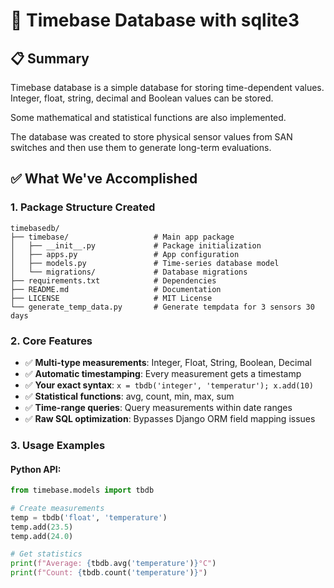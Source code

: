 # 🚀 Timebase Database with sqlite3

## 📋 Summary

Timebase database is a simple database for storing time-dependent values. Integer, float, string, decimal and Boolean values can be stored. 

Some mathematical and statistical functions are also implemented.

The database was created to store physical sensor values from SAN switches and then use them to generate long-term evaluations.

## ✅ What We've Accomplished

### 1. **Package Structure Created**
```
timebasedb/
├── timebase/                   # Main app package
│   ├── __init__.py             # Package initialization
│   ├── apps.py                 # App configuration
│   ├── models.py               # Time-series database model
│   └── migrations/             # Database migrations
├── requirements.txt            # Dependencies
├── README.md                   # Documentation
├── LICENSE                     # MIT License
└── generate_temp_data.py       # Generate tempdata for 3 sensors 30 days
```

### 2. **Core Features**
- ✅ **Multi-type measurements**: Integer, Float, String, Boolean, Decimal
- ✅ **Automatic timestamping**: Every measurement gets a timestamp
- ✅ **Your exact syntax**: `x = tbdb('integer', 'temperatur'); x.add(10)`
- ✅ **Statistical functions**: avg, count, min, max, sum
- ✅ **Time-range queries**: Query measurements within date ranges
- ✅ **Raw SQL optimization**: Bypasses Django ORM field mapping issues

### 3. **Usage Examples**

#### **Python API:**
```python
from timebase.models import tbdb

# Create measurements
temp = tbdb('float', 'temperature')
temp.add(23.5)
temp.add(24.0)

# Get statistics
print(f"Average: {tbdb.avg('temperature')}°C")
print(f"Count: {tbdb.count('temperature')}")
```

